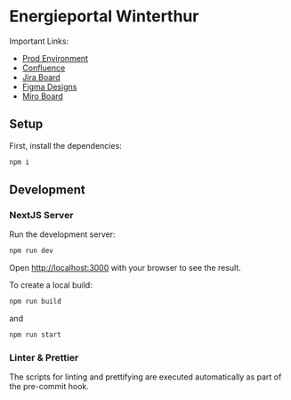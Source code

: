 # Energieportal Winterthur

Important Links:

- [Prod Environment](https://sfgbasel-website-prod.os4.drei.io/)
- [Confluence](https://dreipol.atlassian.net/wiki/spaces/WI/pages/1150484481/WIN-23-06+Winergie+Projektsetup)
- [Jira Board](https://dreipol.atlassian.net/jira/software/c/projects/WIN2306/boards/53)
- [Figma Designs](https://www.figma.com/file/LTnxaRaa7oUmf1qpYMqgSd/%5BWIN-23-06%5D-Winergie)
- [Miro Board](https://miro.com/app/board/uXjVNkh3Trc=/)

## Setup

First, install the dependencies:

```bash
npm i
```

## Development

### NextJS Server

Run the development server:

```bash
npm run dev
```

Open [http://localhost:3000](http://localhost:3000) with your browser to see the result.


To create a local build:

```bash
npm run build 
```
and

```bash
npm run start 
```

### Linter & Prettier

The scripts for linting and prettifying are executed automatically as part of the pre-commit hook.